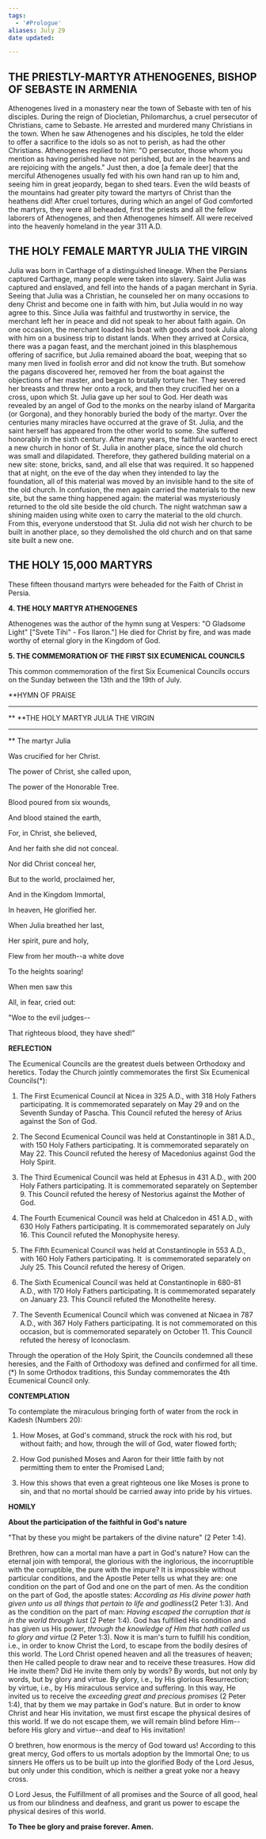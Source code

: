```yaml
---
tags:
  - '#Prologue'
aliases: July 29
date updated:

---
```


## THE PRIESTLY-MARTYR ATHENOGENES, BISHOP OF SEBASTE IN ARMENIA

Athenogenes lived in a monastery near the town of Sebaste with ten of his disciples. During the reign of Diocletian, Philomarchus, a cruel persecutor of Christians, came to Sebaste. He arrested and murdered many Christians in the town. When he saw Athenogenes and his disciples, he told the elder to offer a sacrifice to the idols so as not to perish, as had the other Christians. Athenogenes replied to him: "O persecutor, those whom you mention as having perished have not perished, but are in the heavens and are rejoicing with the angels." Just then, a doe [a female deer] that the merciful Athenogenes usually fed with his own hand ran up to him and, seeing him in great jeopardy, began to shed tears. Even the wild beasts of the mountains had greater pity toward the martyrs of Christ than the heathens did! After cruel tortures, during which an angel of God comforted the martyrs, they were all beheaded, first the priests and all the fellow laborers of Athenogenes, and then Athenogenes himself. All were received into the heavenly homeland in the year 311 A.D.

## THE HOLY FEMALE MARTYR JULIA THE VIRGIN

Julia was born in Carthage of a distinguished lineage. When the Persians captured Carthage, many people were taken into slavery. Saint Julia was captured and enslaved, and fell into the hands of a pagan merchant in Syria. Seeing that Julia was a Christian, he counseled her on many occasions to deny Christ and become one in faith with him, but Julia would in no way agree to this. Since Julia was faithful and trustworthy in service, the merchant left her in peace and did not speak to her about faith again. On one occasion, the merchant loaded his boat with goods and took Julia along with him on a business trip to distant lands. When they arrived at Corsica, there was a pagan feast, and the merchant joined in this blasphemous offering of sacrifice, but Julia remained aboard the boat, weeping that so many men lived in foolish error and did not know the truth. But somehow the pagans discovered her, removed her from the boat against the objections of her master, and began to brutally torture her. They severed her breasts and threw her onto a rock, and then they crucified her on a cross, upon which St. Julia gave up her soul to God. Her death was revealed by an angel of God to the monks on the nearby island of Margarita (or Gorgona), and they honorably buried the body of the martyr. Over the centuries many miracles have occurred at the grave of St. Julia, and the saint herself has appeared from the other world to some. She suffered honorably in the sixth century. After many years, the faithful wanted to erect a new church in honor of St. Julia in another place, since the old church was small and dilapidated. Therefore, they gathered building material on a new site: stone, bricks, sand, and all else that was required. It so happened that at night, on the eve of the day when they intended to lay the foundation, all of this material was moved by an invisible hand to the site of the old church. In confusion, the men again carried the materials to the new site, but the same thing happened again: the material was mysteriously returned to the old site beside the old church. The night watchman saw a shining maiden using white oxen to carry the material to the old church. From this, everyone understood that St. Julia did not wish her church to be built in another place, so they demolished the old church and on that same site built a new one.

## THE HOLY 15,000 MARTYRS

These fifteen thousand martyrs were beheaded for the Faith of Christ in Persia.

**4. THE HOLY MARTYR ATHENOGENES**

Athenogenes was the author of the hymn sung at Vespers: "O Gladsome Light" ["Svete Tihi" - Fos Ilaron."] He died for Christ by fire, and was made worthy of eternal glory in the Kingdom of God.

**5. THE COMMEMORATION OF THE FIRST SIX ECUMENICAL COUNCILS**

This common commemoration of the first Six Ecumenical Councils occurs on the Sunday between the 13th and the 19th of July.


**HYMN OF PRAISE
**** 
**
**THE HOLY MARTYR JULIA THE VIRGIN
**** 
**
The martyr Julia
 

Was crucified for her Christ.
 

The power of Christ, she called upon,
 

The power of the Honorable Tree.
 

Blood poured from six wounds,
 

And blood stained the earth,
 

For, in Christ, she believed,
 

And her faith she did not conceal.
 

Nor did Christ conceal her,
 

But to the world, proclaimed her,
 

And in the Kingdom Immortal,
 

In heaven, He glorified her.
 

When Julia breathed her last,
 

Her spirit, pure and holy,
 

Flew from her mouth--a white dove
 

To the heights soaring!
 

When men saw this
 

All, in fear, cried out:
 

"Woe to the evil judges--
 

That righteous blood, they have shed!"
 

**REFLECTION**


The Ecumenical Councils are the greatest duels between Orthodoxy and heretics. Today the Church jointly commemorates the first Six Ecumenical Councils(*):

1.  The First Ecumenical Council at Nicea in 325 A.D., with 318 Holy Fathers participating. It is commemorated separately on May 29 and on the Seventh Sunday of Pascha. This Council refuted the heresy of Arius against the Son of God.

1.  The Second Ecumenical Council was held at Constantinople in 381 A.D., with 150 Holy Fathers participating. It is commemorated separately on May 22. This Council refuted the heresy of Macedonius against God the Holy Spirit.

1.  The Third Ecumenical Council was held at Ephesus in 431 A.D., with 200 Holy Fathers participating. It is commemorated separately on September 9. This Council refuted the heresy of Nestorius against the Mother of God.

1.  The Fourth Ecumenical Council was held at Chalcedon in 451 A.D., with 630 Holy Fathers participating. It is commemorated separately on July 16. This Council refuted the Monophysite heresy.

1.  The Fifth Ecumenical Council was held at Constantinople in 553 A.D., with 160 Holy Fathers participating. It  is commemorated separately on July 25. This Council refuted the heresy of Origen.

1.  The Sixth Ecumenical Council was held at Constantinople in 680-81 A.D., with 170 Holy Fathers participating. It is commemorated separately on January 23. This Council refuted the Monothelite heresy.

1.  The Seventh Ecumenical Council which was convened at Nicaea in 787 A.D., with 367 Holy Fathers participating. It is not commemorated on this occasion, but is commemorated separately on October 11. This Council refuted the heresy of Iconoclasm.

Through the operation of the Holy Spirit, the Councils condemned all these heresies, and the Faith of Orthodoxy was defined and confirmed for all time.
(*) In some Orthodox traditions, this Sunday commemorates the 4th Ecumenical Council only.


**CONTEMPLATION**


To contemplate the miraculous bringing forth of water from the rock in Kadesh (Numbers 20):

1.  How Moses, at God's command, struck the rock with his rod, but without faith; and how, through the will of God, water flowed forth;

1.  How God punished Moses and Aaron for their little faith by not permitting them to enter the Promised Land;

1.  How this shows that even a great righteous one like Moses is prone to sin, and that no mortal should be carried away into pride by his virtues.


**HOMILY**


**About the participation of the faithful in God's nature**

"That by these you might be partakers of the divine nature" (2 Peter 1:4).

Brethren, how can a mortal man have a part in God's nature? How can the eternal join with temporal, the glorious with the inglorious, the incorruptible with the corruptible, the pure with the impure? It is impossible without particular conditions, and the Apostle Peter tells us what they are: one condition on the part of God and one on the part of men. As the condition on the part of God, the apostle states: *According as His divine power hath given unto us all things that pertain to life and godliness*(2 Peter 1:3). And as the condition on the part of man: *Having escaped the corruption that is in the world through lust* (2 Peter 1:4). God has fulfilled His condition and has given us His power, *through the knowledge of Him that hath called us to glory and virtue* (2 Peter 1:3). Now it is man's turn to fulfill his condition, i.e., in order to know Christ the Lord, to escape from the bodily desires of this world. The Lord Christ opened heaven and all the treasures of heaven; then He called people to draw near and to receive these treasures. How did He invite them? Did He invite them only by words? By words, but not only by words, but by glory and virtue. By glory, i.e., by His glorious Resurrection; by virtue, i.e., by His miraculous service and suffering. In this way, He invited us to receive the *exceeding great and precious promises* (2 Peter 1:4), that by them we may partake in God's nature. But in order to know Christ and hear His invitation, we must first escape the physical desires of this world. If we do not escape them, we will remain blind before Him--before His glory and virtue--and deaf to His invitation!

O brethren, how enormous is the mercy of God toward us! According to this great mercy, God offers to us mortals adoption by the Immortal One; to us sinners He offers us to be built up into the glorified Body of the Lord Jesus, but only under this condition, which is neither a great yoke nor a heavy cross.

O Lord Jesus, the Fulfillment of all promises and the Source of all good, heal us from our blindness and deafness, and grant us power to escape the physical desires of this world.

**To Thee be glory and praise forever. Amen.**
